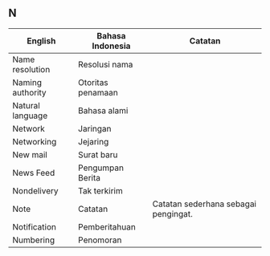 ## N

| English			| Bahasa Indonesia		| Catatan		|
|-------------------|-----------------------|---------------|
| Name resolution 	| Resolusi nama 		| |
| Naming authority 	| Otoritas penamaan 	| |
| Natural language 	| Bahasa alami 			| |
| Network 			| Jaringan 				| |
| Networking 		| Jejaring 				| |
| New mail 			| Surat baru 			| |
| News Feed 		| Pengumpan Berita 		| |
| Nondelivery 		| Tak terkirim 			| |
| Note 				| Catatan 				| Catatan sederhana sebagai pengingat. |
| Notification 		| Pemberitahuan 		| |
| Numbering 		| Penomoran 			| |